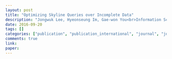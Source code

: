 ```yaml
---
layout: post
title: "Optimizing Skyline Queries over Incomplete Data"
description: "Jongwuk Lee, Hyeonseung Im, Gae-won You<br>Information Sciences, 361: 14-28, 20 September 2016"
date: 2016-09-20
tags: []
categories: ["publication", "publication_international", "journal", "journal_international"]
comments: true
link: 
paper:
---
```

